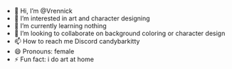 - 👋 Hi, I’m @Vrennick
- 👀 I’m interested in art and character designing
- 🌱 I’m currently learning nothing
- 💞️ I’m looking to collaborate on background coloring or character design
- 📫 How to reach me Discord candybarkitty
- 😄 Pronouns: female
- ⚡ Fun fact: i do art at home

<!---
Vrennick/Vrennick is a ✨ special ✨ repository because its `README.md` (this file) appears on your GitHub profile.
You can click the Preview link to take a look at your changes.
--->

